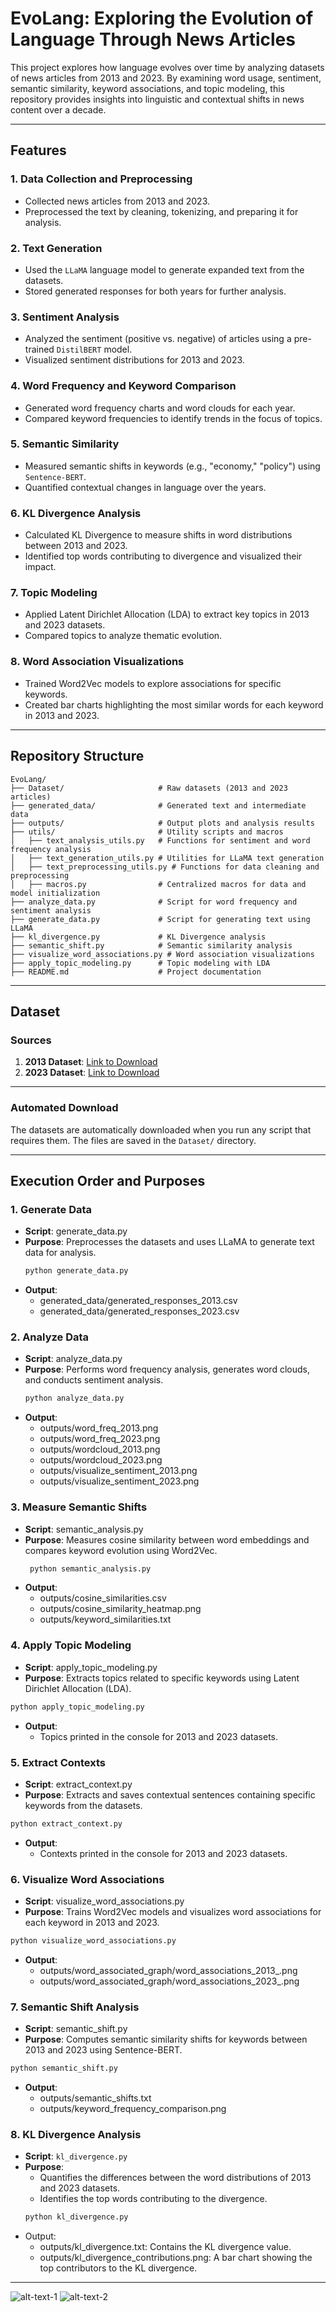# EvoLang: Exploring the Evolution of Language Through News Articles

This project explores how language evolves over time by analyzing datasets of news articles from 2013 and 2023. By examining word usage, sentiment, semantic similarity, keyword associations, and topic modeling, this repository provides insights into linguistic and contextual shifts in news content over a decade.

---

## **Features**

### 1. **Data Collection and Preprocessing**
- Collected news articles from 2013 and 2023.
- Preprocessed the text by cleaning, tokenizing, and preparing it for analysis.

### 2. **Text Generation**
- Used the `LLaMA` language model to generate expanded text from the datasets.
- Stored generated responses for both years for further analysis.

### 3. **Sentiment Analysis**
- Analyzed the sentiment (positive vs. negative) of articles using a pre-trained `DistilBERT` model.
- Visualized sentiment distributions for 2013 and 2023.

### 4. **Word Frequency and Keyword Comparison**
- Generated word frequency charts and word clouds for each year.
- Compared keyword frequencies to identify trends in the focus of topics.

### 5. **Semantic Similarity**
- Measured semantic shifts in keywords (e.g., "economy," "policy") using `Sentence-BERT`.
- Quantified contextual changes in language over the years.

### 6. **KL Divergence Analysis**
- Calculated KL Divergence to measure shifts in word distributions between 2013 and 2023.
- Identified top words contributing to divergence and visualized their impact.

### 7. **Topic Modeling**
- Applied Latent Dirichlet Allocation (LDA) to extract key topics in 2013 and 2023 datasets.
- Compared topics to analyze thematic evolution.

### 8. **Word Association Visualizations**
- Trained Word2Vec models to explore associations for specific keywords.
- Created bar charts highlighting the most similar words for each keyword in 2013 and 2023.


---

## **Repository Structure**

```plaintext
EvoLang/
├── Dataset/                     # Raw datasets (2013 and 2023 articles)
├── generated_data/              # Generated text and intermediate data
├── outputs/                     # Output plots and analysis results
├── utils/                       # Utility scripts and macros
│   ├── text_analysis_utils.py   # Functions for sentiment and word frequency analysis
│   ├── text_generation_utils.py # Utilities for LLaMA text generation
│   ├── text_preprocessing_utils.py # Functions for data cleaning and preprocessing
│   ├── macros.py                # Centralized macros for data and model initialization
├── analyze_data.py              # Script for word frequency and sentiment analysis
├── generate_data.py             # Script for generating text using LLaMA
├── kl_divergence.py             # KL Divergence analysis
├── semantic_shift.py            # Semantic similarity analysis
├── visualize_word_associations.py # Word association visualizations
├── apply_topic_modeling.py      # Topic modeling with LDA
├── README.md                    # Project documentation
```
---
## **Dataset**

### **Sources**
1. **2013 Dataset**: [Link to Download](https://drive.google.com/file/d/10nzlFF83IGoLDVlFILwtVBVW9TPaeL1m/view?usp=drive_link)
2. **2023 Dataset**: [Link to Download](https://drive.google.com/file/d/10sLum2gntV-notnNUVsOMOIIqvNvtNrj/view?usp=drive_link)

---

### **Automated Download**

The datasets are automatically downloaded when you run any script that requires them. The files are saved in the `Dataset/` directory.

---
## **Execution Order and Purposes**

### **1. Generate Data**

- **Script**: generate_data.py
- **Purpose**: Preprocesses the datasets and uses LLaMA to generate text data for analysis.
  ```bash
  python generate_data.py
  ```
- **Output**:
    - generated_data/generated_responses_2013.csv
    - generated_data/generated_responses_2023.csv

### **2. Analyze Data**

- **Script**: analyze_data.py
- **Purpose**: Performs word frequency analysis, generates word clouds, and conducts sentiment analysis.
  ```bash
  python analyze_data.py
  ```
- **Output**:
    - outputs/word_freq_2013.png
    - outputs/word_freq_2023.png
    - outputs/wordcloud_2013.png
    - outputs/wordcloud_2023.png
    - outputs/visualize_sentiment_2013.png
    - outputs/visualize_sentiment_2023.png

### **3. Measure Semantic Shifts**

- **Script**: semantic_analysis.py
- **Purpose**: Measures cosine similarity between word embeddings and compares keyword evolution using Word2Vec.
  ```bash
   python semantic_analysis.py
  ```
- **Output**:
    - outputs/cosine_similarities.csv
    - outputs/cosine_similarity_heatmap.png
    - outputs/keyword_similarities.txt

### **4. Apply Topic Modeling**
   - **Script**: apply_topic_modeling.py
   - **Purpose**: Extracts topics related to specific keywords using Latent Dirichlet Allocation (LDA).
   ```bash
   python apply_topic_modeling.py
   ```
   - **Output**:
       - Topics printed in the console for 2013 and 2023 datasets.

### **5. Extract Contexts**
   - **Script**: extract_context.py
   - **Purpose**: Extracts and saves contextual sentences containing specific keywords from the datasets.
   ```bash
   python extract_context.py
   ```
   - **Output**:
       - Contexts printed in the console for 2013 and 2023 datasets.

### **6. Visualize Word Associations**
   - **Script**: visualize_word_associations.py
   - **Purpose**: Trains Word2Vec models and visualizes word associations for each keyword in 2013 and 2023.
  ```bash
  python visualize_word_associations.py
  ```
   - **Output**:
       - outputs/word_associated_graph/word_associations_2013_<keyword>.png
       - outputs/word_associated_graph/word_associations_2023_<keyword>.png

### **7. Semantic Shift Analysis**
   - **Script**: semantic_shift.py
   - **Purpose**: Computes semantic similarity shifts for keywords between 2013 and 2023 using Sentence-BERT.
   ```bash
   python semantic_shift.py
   ```
   - **Output**:
       - outputs/semantic_shifts.txt
       - outputs/keyword_frequency_comparison.png

### **8. KL Divergence Analysis**

- **Script**: `kl_divergence.py`
- **Purpose**: 
  - Quantifies the differences between the word distributions of 2013 and 2023 datasets.
  - Identifies the top words contributing to the divergence.
  ```bash
  python kl_divergence.py
  ```
- Output:
	-	outputs/kl_divergence.txt: Contains the KL divergence value.
	-	outputs/kl_divergence_contributions.png: A bar chart showing the top contributors to the KL divergence.
---


![alt-text-1](https://github.com/ftmyrk/EvoLang/blob/main/outputs/wordcloud_2013.png) 
![alt-text-2](https://github.com/ftmyrk/EvoLang/blob/main/outputs/wordcloud_2023.png) 
